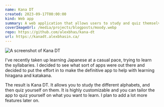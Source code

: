 ```yaml
---
name: Kana DT
created: 2023-09-17T00:00:00
kind: Web app
summary: A web application that allows users to study and quiz themselves on hiragana and katakana.
coverImageUrl: /media/projects/blogposts/moody.webp
repo: https://github.com/alexbhas/kana-dt
url: https://kanadt.alexbhasin.ca/
---
```


![A screenshot of Kana DT](/media/projects/blogposts/kanadt.png)

<script context="module">
  import { load } from "./_load"
  export { load }
</script>

I've recently taken up learning Japanese at a casual pace, trying to learn the syllabaries. I decided to see what sort of apps
were out there and decided to put the effort in to make the definitive app to help with learning hiragana and katakana.

The result is Kana DT. It allows you to study the different alphabets, and then quiz yourself on them. It is highly customizable and
you can tailor the app to quiz yourself on what you want to learn. I plan to add a lot more features later on.